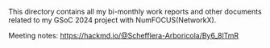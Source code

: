 This directory contains all my bi-monthly work reports and other documents related to my GSoC 2024 project with NumFOCUS(NetworkX).

Meeting notes: https://hackmd.io/@Schefflera-Arboricola/By6_8lTmR
